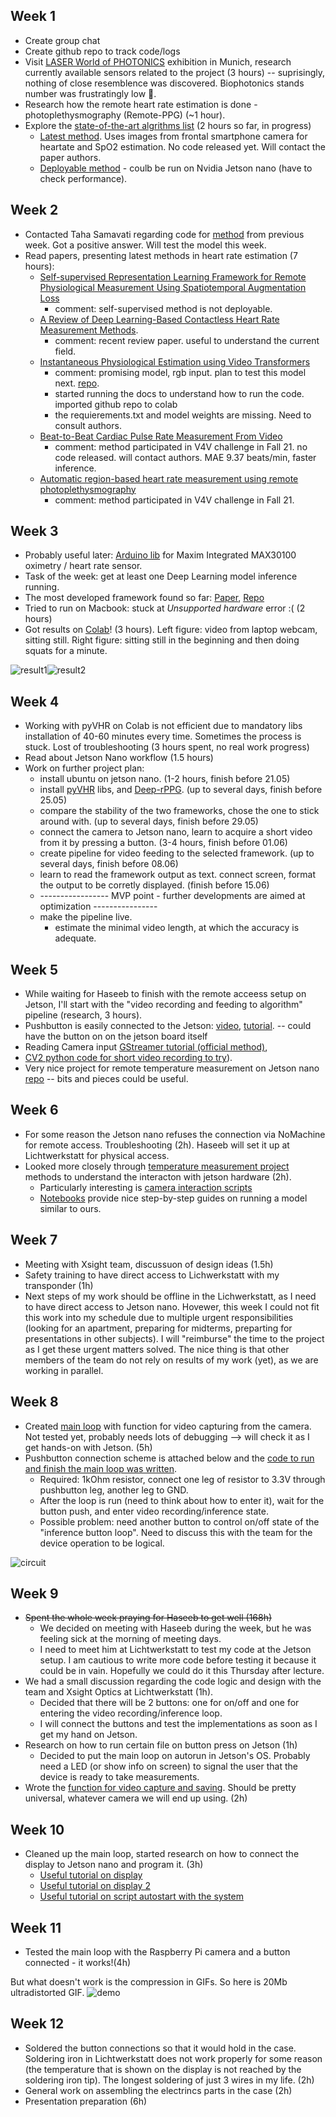 ## Week 1
* Create group chat
* Create github repo to track code/logs
* Visit [LASER World of PHOTONICS](https://world-of-photonics.com/en/) exhibition in Munich, research currently available sensors related to the project (3 hours) -- suprisingly, nothing of close resemblence was discovered. Biophotonics stands number was frustratingly low 🥺. 
* Research how the remote heart rate estimation is done - photoplethysmography (Remote-PPG) (~1 hour). 
* Explore the [state-of-the-art algrithms list](https://paperswithcode.com/task/heart-rate-estimation) (2 hours so far, in progress)
  * [Latest method](https://paperswithcode.com/paper/efficient-deep-learning-based-estimation-of). Uses images from frontal smartphone camera for heartate and SpO2 estimation. No code released yet. Will contact the paper authors.
  * [Deployable method](https://github.com/terbed/Deep-rPPG) - coulb be run on Nvidia Jetson nano (have to check performance).

## Week 2
* Contacted Taha Samavati regarding code for [method](https://paperswithcode.com/paper/efficient-deep-learning-based-estimation-of) from previous week. Got a positive answer. Will test the model this week.
* Read papers, presenting latest methods in heart rate estimation (7 hours): 
  * [Self-supervised Representation Learning Framework for Remote Physiological Measurement Using Spatiotemporal Augmentation Loss](https://arxiv.org/pdf/2107.07695v2.pdf)
    * comment: self-supervised method is not deployable.
  * [A Review of Deep Learning-Based Contactless Heart Rate
Measurement Methods](https://www.mdpi.com/1424-8220/21/11/3719/pdf).
    * comment: recent review paper. useful to understand the current field.
  * [Instantaneous Physiological Estimation using Video Transformers](https://arxiv.org/pdf/2202.12368v1.pdf)
    * comment: promising model, rgb input. plan to test this model next. [repo](https://github.com/revanurambareesh/instantaneous_transformer).
    * started running the docs to understand how to run the code. imported github repo to colab 
    * the requierements.txt and model weights are missing. Need to consult authors.
  * [Beat-to-Beat Cardiac Pulse Rate Measurement From Video](https://openaccess.thecvf.com/content/ICCV2021W/V4V/papers/Hill_Beat-To-Beat_Cardiac_Pulse_Rate_Measurement_From_Video_ICCVW_2021_paper.pdf)
    * comment: method participated in V4V challenge in Fall 21. no code released. will contact authors.  MAE 9.37 beats/min, faster inference. 
  * [Automatic region-based heart rate measurement using remote
photoplethysmography](https://openaccess.thecvf.com/content/ICCV2021W/V4V/papers/Kossack_Automatic_Region-Based_Heart_Rate_Measurement_Using_Remote_Photoplethysmography_ICCVW_2021_paper.pdf)
    * comment: method participated in V4V challenge in Fall 21.

## Week 3

* Probably useful later: [Arduino lib](https://github.com/oxullo/Arduino-MAX30100) for Maxim Integrated MAX30100 oximetry / heart rate sensor.
* Task of the week: get at least one Deep Learning model inference running.
* The most developed framework found so far: [Paper](https://www.ncbi.nlm.nih.gov/pmc/articles/PMC9044207/), [Repo](https://github.com/phuselab/pyVHR)
* Tried to run on Macbook: stuck at *Unsupported hardware* error :( (2 hours)
* Got results on [Colab](https://github.com/androbaza/Xsight-heart-rate/blob/main/resources/notebooks/XSight_pyVHR.ipynb)! (3 hours). Left figure: video from laptop webcam, sitting still. Right figure: sitting still in the beginning and then doing squats for a minute.

![result1](../resources/notebooks/bpm_demo.png)![result2](../resources/notebooks/pyVHR_exercise.png)

## Week 4

* Working with pyVHR on Colab is not efficient due to mandatory libs installation of 40-60 minutes every time. Sometimes the process is stuck. Lost of troubleshooting (3 hours spent, no real work progress)
* Read about Jetson Nano workflow (1.5 hours)
* Work on further project plan:
    * install ubuntu on jetson nano. (1-2 hours, finish before 21.05) 
    * install [pyVHR](https://github.com/phuselab/pyVHR) libs, and [Deep-rPPG](https://github.com/terbed/Deep-rPPG). (up to several days, finish before 25.05)
    * compare the stability of the two frameworks, chose the one to stick around with. (up to several days, finish before 29.05)
    * connect the camera to Jetson nano, learn to acquire a short video from it by pressing a button. (3-4 hours, finish before 01.06)
    * create pipeline for video feeding to the selected framework. (up to several days, finish before 08.06)
    * learn to read the framework output as text. connect screen, format the output to be corretly displayed. (finish before 15.06)
    * ----------------- MVP point - further developments are aimed at optimization ----------------
    * make the pipeline live.
      * estimate the minimal video length, at which the accuracy is adequate.

## Week 5
* While waiting for Haseeb to finish with the remote acceess setup on Jetson, I'll start with the "video recording and feeding to algorithm" pipeline (research, 3 hours).
* Pushbutton is easily connected to the Jetson: [video](https://www.youtube.com/watch?v=ehzrPl5cNCc), [tutorial](https://jetsonhacks.com/2015/12/29/gpio-interfacing-nvidia-jetson-tx1/). -- could have the button on on the jetson board itself 
* Reading Camera input [GStreamer tutorial (official method)](https://developer.ridgerun.com/wiki/index.php?title=GStreamer_Daemon_-_MP4_Video_Recording),
* [CV2 python code for short video recording to try](https://github.com/aarushi-nema/jetson-nano/blob/master/openCV003_save_read.py)).
* Very nice project for remote temperature measurement on Jetson nano [repo](https://github.com/tomek-l/ai-thermometer) -- bits and pieces could be useful.

## Week 6
* For some reason the Jetson nano refuses the connection via NoMachine for remote access. Troubleshooting (2h). Haseeb will set it up at Lichtwerkstatt for physical access.
* Looked more closely through [temperature measurement project](https://github.com/tomek-l/ai-thermometer) methods to understand the interacton with jetson hardware (2h).
    * Particularly interesting is [camera interaction scripts](https://github.com/tomek-l/ai-thermometer/blob/master/docs/camera_scripts/gstreamer_commands.md)
    * [Notebooks](https://github.com/tomek-l/ai-thermometer/tree/master/docs/notebooks) provide nice step-by-step guides on running a model similar to ours. 
    
## Week 7
* Meeting with Xsight team, discussuon of design ideas (1.5h)
* Safety training to have direct access to Lichwerkstatt with my transponder (1h)
* Next steps of my work should be offline in the Lichwerkstatt, as I need to have direct access to Jetson nano. Hovewer, this week I could not fit this work into my schedule due to multiple urgent responsibilities (looking for an apartment, preparing for midterms, preparting for presentations in other subjects). I will "reimburse" the time to the project as I get these urgent matters solved. The nice thing is that other members of the team do not rely on results of my work (yet), as we are working in parallel.

## Week 8
* Created [main loop](https://github.com/androbaza/Xsight-heart-rate/tree/main/resources/main_loop) with function for video capturing from the camera. Not tested yet, probably needs lots of debugging --> will check it as I get hands-on with Jetson. (5h)
* Pushbutton connection scheme is attached below and the [code to run and finish the main loop was written](https://github.com/androbaza/Xsight-heart-rate/blob/main/resources/main_loop/main.py#L39).
   * Required: 1kOhm resistor, connect one leg of resistor to 3.3V through pushbutton leg, another leg to GND.
   * After the loop is run (need to think about how to enter it), wait for the button push, and enter video recording/inference state. 
   * Possible problem: need another button to control on/off state of the "inference button loop". Need to discuss this with the team for the device operation to be logical.
   
![circuit](https://github.com/androbaza/Xsight-heart-rate/blob/main/resources/screenshots/pushbutton_circuit.png)

## Week 9
* ~~Spent the whole week praying for Haseeb to get well (168h)~~ 
    * We decided on meeting with Haseeb during the week, but he was feeling sick at the morning of meeting days. 
    * I need to meet him at Lichtwerkstatt to test my code at the Jetson setup. I am cautious to write more code before testing it because it could be in vain. Hopefully we could do it this Thursday after lecture.
* We had a small discussion regarding the code logic and design with the team and Xsight Optics at Lichtwerkstatt (1h).
    * Decided that there will be 2 buttons: one for on/off and one for entering the video recording/inference loop.
    * I will connect the buttons and test the implementations as soon as I get my hand on Jetson.
* Research on how to run certain file on button press on Jetson (1h)
   * Decided to put the main loop on autorun in Jetson's OS. Probably need a LED (or show info on screen) to signal the user that the device is ready to take measurements.
* Wrote the [function for video capture and saving](https://github.com/androbaza/Xsight-heart-rate/blob/main/resources/main_loop/camera_capture.py). Should be pretty universal, whatever camera we will end up using. (2h)

## Week 10
* Cleaned up the main loop, started research on how to connect the display to Jetson nano and program it. (3h)
    * [Useful tutorial on display](https://github.com/JetsonHacksNano/installPiOLED)
    * [Useful tutorial on display 2](https://pmvanker.blogspot.com/2021/12/nvdia-jetson-nano-i2c-interface-16x2-lcd.html)
    * [Useful tutorial on script autostart with the system](https://forums.developer.nvidia.com/t/how-to-run-a-script-on-boot/108411/7)
   
## Week 11
* Tested the main loop with the Raspberry Pi camera and a button connected - it works!(4h)

But what doesn't work is the compression in GIFs. So here is 20Mb ultradistorted GIF.
![demo](../resources/etc/button_camera_demo.gif)

## Week 12
* Soldered the button connections so that it would hold in the case. Soldering iron in Lichtwerkstatt does not work properly for some reason (the temperature that is shown on the display is not reached by the soldering iron tip). The longest soldering of just 3 wires in my life. (2h)
* General work on assembling the electrincs parts in the case (2h)
* Presentation preparation (6h)
